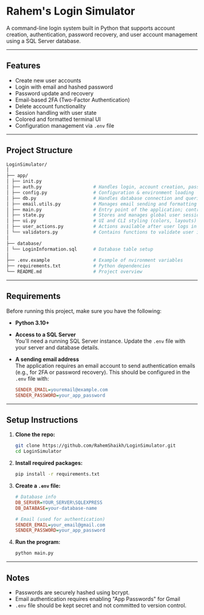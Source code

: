 # Rahem's Login Simulator

A command-line login system built in Python that supports account creation, authentication, password recovery, and user account management using a SQL Server database.

---

## Features

- Create new user accounts
- Login with email and hashed password
- Password update and recovery
- Email-based 2FA (Two-Factor Authentication)
- Delete account functionality
- Session handling with user state
- Colored and formatted terminal UI
- Configuration management via `.env` file

---

## Project Structure

```bash
LoginSimulator/
│
├── app/ 
│ ├── init.py
│ ├── auth.py                   # Handles login, account creation, password hashing
│ ├── config.py                 # Configuration & environment loading
│ ├── db.py                     # Handles database connection and queries
│ ├── email.utils.py            # Manages email sending and formatting utilities
│ ├── main.py                   # Entry point of the application; controls program flow
│ ├── state.py                  # Stores and manages global user session state
│ ├── ui.py                     # UI and CLI styling (colors, layouts)
│ ├── user_actions.py           # Actions available after user logs in
│ └── validators.py             # Contains functions to validate user input (e.g., email, password)
│
├── database/ 
│ └── LoginInformation.sql      # Database table setup
│
├── .env.example                # Example of nvironment variables
├── requirements.txt            # Python dependencies
└── README.md                   # Project overview
```

---

## Requirements

Before running this project, make sure you have the following:

- **Python 3.10+**
- **Access to a SQL Server**  
  You'll need a running SQL Server instance. Update the `.env` file with your server and database details.

- **A sending email address**  
  The application requires an email account to send authentication emails (e.g., for 2FA or password recovery). This should be configured in the `.env` file with:
  ```ini
  SENDER_EMAIL=youremail@example.com
  SENDER_PASSWORD=your_app_password
  ```
  
---

## Setup Instructions

1. **Clone the repo:**

    ```bash
    git clone https://github.com/RahemShaikh/LoginSimulator.git
    cd LoginSimulator
    ```

2. **Install required packages:**

    ```bash
    pip install -r requirements.txt
    ```

3. **Create a `.env` file:**

    ```ini
    # Database info
    DB_SERVER=YOUR_SERVER\SQLEXPRESS
    DB_DATABASE=your-database-name

    # Email (used for authentication)
    SENDER_EMAIL=your_email@gmail.com
    SENDER_PASSWORD=your_app_password
    ```

4. **Run the program:**

    ```bash
    python main.py
    ```

---

## Notes

- Passwords are securely hashed using bcrypt.
- Email authentication requires enabling "App Passwords" for Gmail
- `.env` file should be kept secret and not committed to version control.

